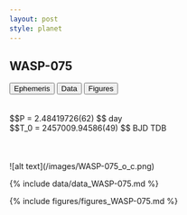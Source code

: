 ```yaml
---
layout: post
style: planet
---
```

<script src="../js/planets.js"></script>

## WASP-075

<!-- Tab links -->
<div class="tab">
<button class="tablinks" onclick="openCity(event, 'Ephemeris')">Ephemeris</button>
<button class="tablinks" onclick="openCity(event, 'Data')">Data</button>
<button class="tablinks" onclick="openCity(event, 'Figures')">Figures</button>
</div>

<!-- Tab content -->
<div id="Ephemeris" class="tabcontent" markdown="1">
<br/><br/>
$$P = 2.48419726(62) $$ day <br/>
$$T_0 = 2457009.94586(49) $$ BJD TDB
<br/><br/>
<br/><br/>
![alt text](/images/WASP-075_o_c.png)
</div>


<div id="Data" class="tabcontent" markdown="1">

{% include data/data_WASP-075.md %}

</div>

<div id="Figures" class="tabcontent" markdown="1">
{% include figures/figures_WASP-075.md %}
</div>


<script src="../js/tabs.js"></script>


